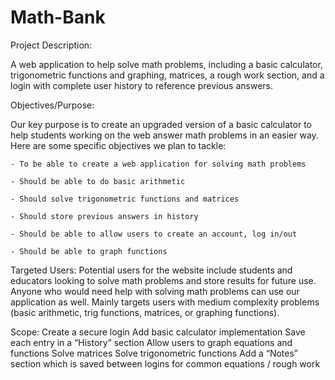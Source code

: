 # Math-Bank

Project Description:

A web application to help solve math problems, including a basic calculator, trigonometric functions and graphing, matrices, a rough work section, and a login with complete user history to reference previous answers.

Objectives/Purpose:

Our key purpose is to create an upgraded version of a basic calculator to help students working on the web answer math problems in an easier way. Here are some specific objectives we plan to tackle: 

    - To be able to create a web application for solving math problems

    - Should be able to do basic arithmetic

    - Should solve trigonometric functions and matrices

    - Should store previous answers in history

    - Should be able to allow users to create an account, log in/out
    
    - Should be able to graph functions

Targeted Users:
Potential users for the website include students and educators looking to solve math problems and store results for future use. Anyone who would need help with solving math problems can use our application as well. Mainly targets users with medium complexity problems (basic arithmetic, trig functions, matrices, or graphing functions). 

Scope:
Create a secure login
Add basic calculator implementation
Save each entry in a “History” section
Allow users to graph equations and functions
Solve matrices 
Solve trigonometric functions
Add a “Notes” section which is saved between logins for common equations / rough work
